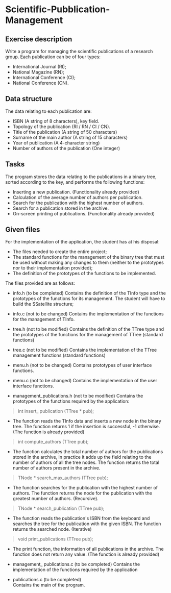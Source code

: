 # Scientific-Pubblication-Management
## Exercise description
Write a program for managing the scientific publications of a research group. Each publication can be of four types:
- International Journal (RI);
- National Magazine (RN);
- International Conference (CI);
- National Conference (CN).

## Data structure
The data relating to each publication are:
- ISBN (A string of 8 characters), key field.
- Topology of the publication (RI / RN / CI / CN).
- Title of the publication (A string of 50 characters)
- Surname of the main author (A string of 15 characters)
- Year of publication (A 4-character string)
- Number of authors of the publication (One integer)

## Tasks
The program stores the data relating to the publications in a binary tree, sorted according to the key, and performs the following functions:

- Inserting a new publication. (Functionality already provided)
- Calculation of the average number of authors per publication.
- Search for the publication with the highest number of authors.
- Search for a publication stored in the archive.
- On-screen printing of publications. (Functionality already provided)

## Given files
For the implementation of the application, the student has at his disposal:
- The files needed to create the entire project;
- The standard functions for the management of the binary tree that must be used without making any changes to them (neither to the prototypes nor to their implementation provided);
- The definition of the prototypes of the functions to be implemented.

The files provided are as follows:

- info.h (to be completed)
Contains the definition of the TInfo type and the prototypes of the functions for its management. The student will have to build the SSatellite structure;

- info.c (not to be changed)
Contains the implementation of the functions for the management of TInfo.

- tree.h (not to be modified)
Contains the definition of the TTree type and the prototypes of the functions for the management of TTree (standard functions)

- tree.c (not to be modified)
Contains the implementation of the TTree management functions (standard functions)

- menu.h (not to be changed)
Contains prototypes of user interface functions.

- menu.c (not to be changed)
Contains the implementation of the user interface functions.

- management_publications.h (not to be modified)
Contains the prototypes of the functions required by the application:
> int insert_ publication (TTree * pub);

- The function reads the TInfo data and inserts a new node in the binary tree. The function returns 1 if the insertion is successful, -1 otherwise. (The function is already provided)
> int compute_authors (TTree pub);

- The function calculates the total number of authors for the publications stored in the archive, in practice it adds up the field relating to the number of authors of all the tree nodes. The function returns the total number of authors present in the archive.
> TNode * search_max_authors (TTree pub);

- The function searches for the publication with the highest number of authors. The function returns the node for the publication with the greatest number of authors. (Recursive).
> TNode * search_publication (TTree pub);

- The function reads the publication's ISBN from the keyboard and searches the tree for the publication with the given ISBN. The function returns the searched node. (Iterative)
> void print_publications (TTree pub);

- The print function, the information of all publications in the archive. The function does not return any value. (The function is already provided)  

- management_ publications.c (to be completed)
Contains the implementation of the functions required by the application

- publications.c (to be completed)  
Contains the main of the program.